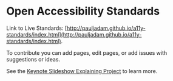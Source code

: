 # Open Accessibility Standards
Link to Live Standards:
[http://pauljadam.github.io/a11y-standards/index.html](http://pauljadam.github.io/a11y-standards/index.html). 

To contribute you can add pages, edit pages, or add issues with suggestions or ideas. 

See the [Keynote Slideshow Explaining Project](https://www.icloud.com/keynote/015WT_2qMJ0ZEDQUK8C5GD2Iw#Building_Internal_Accessibility_Standards_for_Designers_&_Developers) to learn more.

